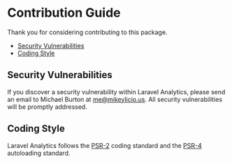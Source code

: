 # Contribution Guide

Thank you for considering contributing to this package.

- [Security Vulnerabilities](#security-vulnerabilities)
- [Coding Style](#coding-style)

<a name="security-vulnerabilities"></a>
## Security Vulnerabilities

If you discover a security vulnerability within Laravel Analytics, please send an email to Michael Burton at <a href="mailto:me@mikeylicio.us">me@mikeylicio.us</a>. All security vulnerabilities will be promptly addressed.

<a name="coding-style"></a>
## Coding Style

Laravel Analytics follows the [PSR-2](https://github.com/php-fig/fig-standards/blob/master/accepted/PSR-2-coding-style-guide.md) coding standard and the [PSR-4](https://github.com/php-fig/fig-standards/blob/master/accepted/PSR-4-autoloader.md) autoloading standard.
